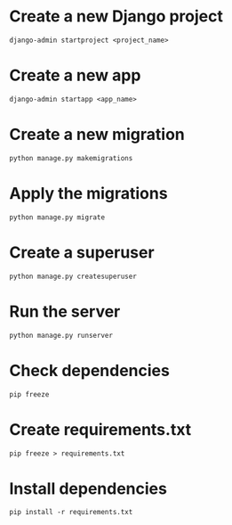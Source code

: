 # Create a new Django project
    django-admin startproject <project_name>
# Create a new app
    django-admin startapp <app_name>


# Create a new migration
    python manage.py makemigrations
# Apply the migrations
    python manage.py migrate
# Create a superuser
    python manage.py createsuperuser
# Run the server
    python manage.py runserver


# Check dependencies
    pip freeze
# Create requirements.txt
    pip freeze > requirements.txt
# Install dependencies
    pip install -r requirements.txt